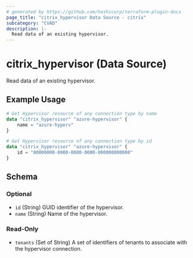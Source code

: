 ```yaml
---
# generated by https://github.com/hashicorp/terraform-plugin-docs
page_title: "citrix_hypervisor Data Source - citrix"
subcategory: "CVAD"
description: |-
  Read data of an existing hypervisor.
---
```


# citrix_hypervisor (Data Source)

Read data of an existing hypervisor.

## Example Usage

```terraform
# Get Hypervisor resource of any connection type by name
data "citrix_hypervisor" "azure-hypervisor" {
    name = "azure-hyperv"
}

# Get Hypervisor resource of any connection type by id
data "citrix_hypervisor" "azure-hypervisor" {
    id = "00000000-0000-0000-0000-000000000000"
}
```

<!-- schema generated by tfplugindocs -->
## Schema

### Optional

- `id` (String) GUID identifier of the hypervisor.
- `name` (String) Name of the hypervisor.

### Read-Only

- `tenants` (Set of String) A set of identifiers of tenants to associate with the hypervisor connection.